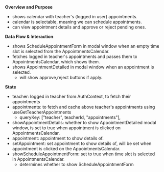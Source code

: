 **Overview and Purpose**

- shows calendar with teacher's (logged in user) appointments.
- calendar is selectable, meaning we can schedule appointments.
- can view appointment details and approve or reject pending ones.

**Data Flow & Interaction**

- shows ScheduleAppointmentForm in modal window when an empty
  time slot is selected from the AppointmentsCalendar.
- fetches logged in teacher's appointments and passes them to
  AppointmentsCalendar, which shows them.
- shows AppointmentDetailed in modal window when an appointment is selected.
  - will show approve,reject buttons if apply.

**State**

- teacher: logged in teacher from AuthContext, to fetch their appointments
- appointments: to fetch and cache above teacher's appointments
  using useGetTeacherAppointments
  - queryKey: ["teacher", teacherId, "appointments"],
- showAppointmentDetails: whether to show AppointmentDetailed modal window, is set to
  true when appointment is clicked on AppointmentsCalendar.
- appointment: appointment to show details of.
- setAppointment: set appointment to show details of, will be set when appointment
  is clicked on the AppointmentsCalendar.
- showScheduleAppointmentForm: set to true when time slot is selected in AppointmentsCalendar.
  - determines whether to show ScheduleAppointmentForm
